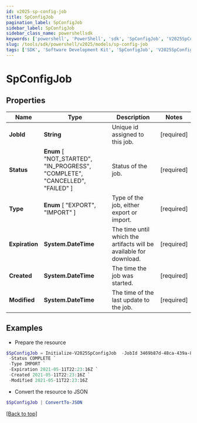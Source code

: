 ```yaml
---
id: v2025-sp-config-job
title: SpConfigJob
pagination_label: SpConfigJob
sidebar_label: SpConfigJob
sidebar_class_name: powershellsdk
keywords: ['powershell', 'PowerShell', 'sdk', 'SpConfigJob', 'V2025SpConfigJob'] 
slug: /tools/sdk/powershell/v2025/models/sp-config-job
tags: ['SDK', 'Software Development Kit', 'SpConfigJob', 'V2025SpConfigJob']
---
```



# SpConfigJob

## Properties

Name | Type | Description | Notes
------------ | ------------- | ------------- | -------------
**JobId** | **String** | Unique id assigned to this job. | [required]
**Status** |  **Enum** [  "NOT_STARTED",    "IN_PROGRESS",    "COMPLETE",    "CANCELLED",    "FAILED" ] | Status of the job. | [required]
**Type** |  **Enum** [  "EXPORT",    "IMPORT" ] | Type of the job, either export or import. | [required]
**Expiration** | **System.DateTime** | The time until which the artifacts will be available for download. | [required]
**Created** | **System.DateTime** | The time the job was started. | [required]
**Modified** | **System.DateTime** | The time of the last update to the job. | [required]

## Examples

- Prepare the resource
```powershell
$SpConfigJob = Initialize-V2025SpConfigJob  -JobId 3469b87d-48ca-439a-868f-2160001da8c1 `
 -Status COMPLETE `
 -Type IMPORT `
 -Expiration 2021-05-11T22:23:16Z `
 -Created 2021-05-11T22:23:16Z `
 -Modified 2021-05-11T22:23:16Z
```

- Convert the resource to JSON
```powershell
$SpConfigJob | ConvertTo-JSON
```


[[Back to top]](#) 

